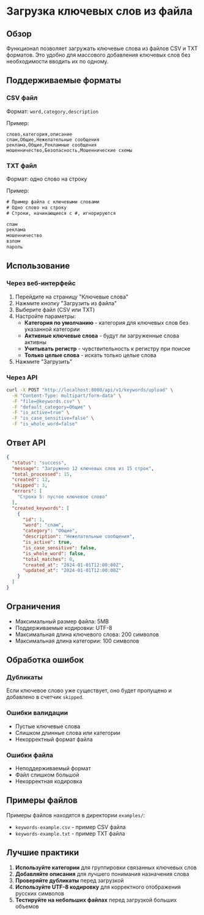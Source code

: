 # Загрузка ключевых слов из файла

## Обзор

Функционал позволяет загружать ключевые слова из файлов CSV и TXT форматов. Это удобно для массового добавления ключевых слов без необходимости вводить их по одному.

## Поддерживаемые форматы

### CSV файл
Формат: `word,category,description`

Пример:
```csv
слово,категория,описание
спам,Общие,Нежелательные сообщения
реклама,Общие,Рекламные сообщения
мошенничество,Безопасность,Мошеннические схемы
```

### TXT файл
Формат: одно слово на строку

Пример:
```txt
# Пример файла с ключевыми словами
# Одно слово на строку
# Строки, начинающиеся с #, игнорируются

спам
реклама
мошенничество
взлом
пароль
```

## Использование

### Через веб-интерфейс

1. Перейдите на страницу "Ключевые слова"
2. Нажмите кнопку "Загрузить из файла"
3. Выберите файл (CSV или TXT)
4. Настройте параметры:
   - **Категория по умолчанию** - категория для ключевых слов без указанной категории
   - **Активные ключевые слова** - будут ли загруженные слова активны
   - **Учитывать регистр** - чувствительность к регистру при поиске
   - **Только целые слова** - искать только целые слова
5. Нажмите "Загрузить"

### Через API

```bash
curl -X POST "http://localhost:8000/api/v1/keywords/upload" \
  -H "Content-Type: multipart/form-data" \
  -F "file=@keywords.csv" \
  -F "default_category=Общие" \
  -F "is_active=true" \
  -F "is_case_sensitive=false" \
  -F "is_whole_word=false"
```

## Ответ API

```json
{
  "status": "success",
  "message": "Загружено 12 ключевых слов из 15 строк",
  "total_processed": 15,
  "created": 12,
  "skipped": 3,
  "errors": [
    "Строка 5: пустое ключевое слово"
  ],
  "created_keywords": [
    {
      "id": 1,
      "word": "спам",
      "category": "Общие",
      "description": "Нежелательные сообщения",
      "is_active": true,
      "is_case_sensitive": false,
      "is_whole_word": false,
      "total_matches": 0,
      "created_at": "2024-01-01T12:00:00Z",
      "updated_at": "2024-01-01T12:00:00Z"
    }
  ]
}
```

## Ограничения

- Максимальный размер файла: 5MB
- Поддерживаемые кодировки: UTF-8
- Максимальная длина ключевого слова: 200 символов
- Максимальная длина категории: 100 символов

## Обработка ошибок

### Дубликаты
Если ключевое слово уже существует, оно будет пропущено и добавлено в счетчик `skipped`.

### Ошибки валидации
- Пустые ключевые слова
- Слишком длинные слова или категории
- Некорректный формат файла

### Ошибки файла
- Неподдерживаемый формат
- Файл слишком большой
- Некорректная кодировка

## Примеры файлов

Примеры файлов находятся в директории `examples/`:
- `keywords-example.csv` - пример CSV файла
- `keywords-example.txt` - пример TXT файла

## Лучшие практики

1. **Используйте категории** для группировки связанных ключевых слов
2. **Добавляйте описания** для лучшего понимания назначения слова
3. **Проверяйте дубликаты** перед загрузкой
4. **Используйте UTF-8 кодировку** для корректного отображения русских символов
5. **Тестируйте на небольших файлах** перед загрузкой больших объемов 